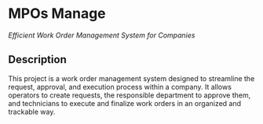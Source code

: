 # MPOs Manage

_Efficient Work Order Management System for Companies_ 

## Description

This project is a work order management system designed to streamline the request, approval, and execution process within a company. It allows operators to create requests, the responsible department to approve them, and technicians to execute and finalize work orders in an organized and trackable way.